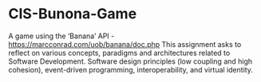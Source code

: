 # CIS-Bunona-Game

A game using the ‘Banana’ API - https://marcconrad.com/uob/banana/doc.php This assignment asks to reflect on various concepts, paradigms and architectures related to Software Development. Software design principles (low coupling and high cohesion), event-driven programming, interoperability, and virtual identity.